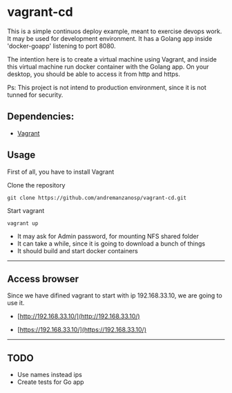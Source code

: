 
# vagrant-cd

This is a simple continuos deploy example, meant to exercise devops work. It may be used for development environment.
It has a Golang app inside 'docker-goapp' listening to port 8080.

The intention here is to create a virtual machine using Vagrant, and inside this virtual machine run docker container with the Golang app.
On your desktop, you should be able to access it from http and https.

Ps: This project is not intend to production environment, since it is not tunned for security.


## Dependencies:

* [Vagrant](https://www.vagrantup.com/)


## Usage

First of all, you have to install Vagrant

Clone the repository
```
git clone https://github.com/andremanzanosp/vagrant-cd.git
```

Start vagrant
```
vagrant up
```

* It may ask for Admin password, for mounting NFS shared folder
* It can take a while, since it is going to download a bunch of things
* It should build and start docker containers



---

## Access browser

Since we have difined vagrant to start with ip 192.168.33.10, we are going to use it.

- [http://192.168.33.10/](http://192.168.33.10/) 

- [https://192.168.33.10/](https://192.168.33.10/)


---

## TODO

- Use names instead ips
- Create tests for Go app


